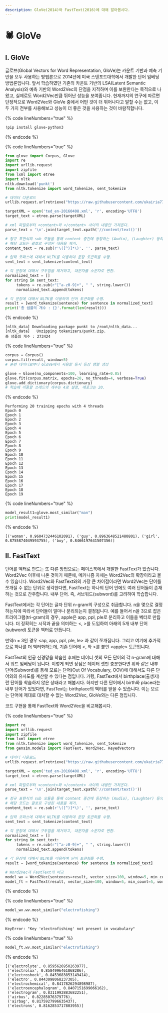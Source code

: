 ```yaml
---
description: GloVe(2014)와 FastText(2016)에 대해 알아봅시다.
---
```


# 🕷️ GloVe

## Ⅰ. GloVe

글로브(Global Vectors for Word Representation, GloVe)는 카운트 기반과 예측 기반을 모두 사용하는 방법론으로 2014년에 미국 스탠포드대학에서 개발한 단어 임베딩 방법론입니다. 앞서 학습하였던 기존의 카운트 기반의 LSA(Latent Semantic Analysis)와 예측 기반의 Word2Vec의 단점을 지적하며 이를 보완한다는 목적으로 나왔고, 실제로도 Word2Vec만큼 뛰어난 성능을 보여줍니다. 현재까지의 연구에 따르면 단정적으로 Word2Vec와 GloVe 중에서 어떤 것이 더 뛰어나다고 말할 수는 없고, 이 두 가지 전부를 사용해보고 성능이 더 좋은 것을 사용하는 것이 바람직합니다.

{% code lineNumbers="true" %}
```bash
!pip install glove-python3
```
{% endcode %}

{% code lineNumbers="true" %}
```python
from glove import Corpus, Glove
import re
import urllib.request
import zipfile
from lxml import etree
import nltk
nltk.download('punkt')
from nltk.tokenize import word_tokenize, sent_tokenize

# 데이터 다운로드
urllib.request.urlretrieve("https://raw.githubusercontent.com/ukairia777/tensorflow-nlp-tutorial/main/09.%20Word%20Embedding/dataset/ted_en-20160408.xml", filename="ted_en-20160408.xml")

targetXML = open('ted_en-20160408.xml', 'r', encoding='UTF8')
target_text = etree.parse(targetXML)

# xml 파일로부터 <content>와 </content> 사이의 내용만 가져온다.
parse_text = '\n'.join(target_text.xpath('//content/text()'))

# 정규 표현식의 sub 모듈을 통해 content 중간에 등장하는 (Audio), (Laughter) 등의 배경음 부분을 제거.
# 해당 코드는 괄호로 구성된 내용을 제거.
content_text = re.sub(r'\([^)]*\)', '', parse_text)

# 입력 코퍼스에 대해서 NLTK를 이용하여 문장 토큰화를 수행.
sent_text = sent_tokenize(content_text)

# 각 문장에 대해서 구두점을 제거하고, 대문자를 소문자로 변환.
normalized_text = []
for string in sent_text:
     tokens = re.sub(r"[^a-z0-9]+", " ", string.lower())
     normalized_text.append(tokens)

# 각 문장에 대해서 NLTK를 이용하여 단어 토큰화를 수행.
result = [word_tokenize(sentence) for sentence in normalized_text]
print('총 샘플의 개수 : {}'.format(len(result)))
```
{% endcode %}

```
[nltk_data] Downloading package punkt to /root/nltk_data...
[nltk_data]   Unzipping tokenizers/punkt.zip.
총 샘플의 개수 : 273424
```

{% code lineNumbers="true" %}
```python
corpus = Corpus() 
corpus.fit(result, window=5)
# 훈련 데이터로부터 GloVe에서 사용할 동시 등장 행렬 생성

glove = Glove(no_components=100, learning_rate=0.05)
glove.fit(corpus.matrix, epochs=20, no_threads=4, verbose=True)
glove.add_dictionary(corpus.dictionary)
# 학습에 이용할 쓰레드의 개수는 4로 설정, 에포크는 20.
```
{% endcode %}

```
Performing 20 training epochs with 4 threads
Epoch 0
Epoch 1
Epoch 2
Epoch 3
Epoch 4
Epoch 5
Epoch 6
Epoch 7
Epoch 8
Epoch 9
Epoch 10
Epoch 11
Epoch 12
Epoch 13
Epoch 14
Epoch 15
Epoch 16
Epoch 17
Epoch 18
Epoch 19
```

{% code lineNumbers="true" %}
```python
model_result1=glove.most_similar("man")
print(model_result1)
```
{% endcode %}

```
[('woman', 0.9604732446102091), ('guy', 0.8963648521480801), ('girl', 0.8755874049593755), ('boy', 0.8466197641507356)]
```

## Ⅱ. FastText

단어를 벡터로 만드는 또 다른 방법으로는 페이스북에서 개발한 FastText가 있습니다. Word2Vec 이후에 나온 것이기 때문에, 메커니즘 자체는 Word2Vec의 확장이라고 볼 수 있습니다. Word2Vec와 FastText와의 가장 큰 차이점이라면 Word2Vec는 단어를 쪼개질 수 없는 단위로 생각한다면, FastText는 하나의 단어 안에도 여러 단어들이 존재하는 것으로 간주합니다. 내부 단어. 즉, 서브워드(subword)를 고려하여 학습합니다.

FastText에서는 각 단어는 글자 단위 n-gram의 구성으로 취급합니다. n을 몇으로 결정하는지에 따라서 단어들이 얼마나 분리되는지 결정됩니다. 예를 들어서 n을 3으로 잡은 트라이그램(tri-gram)의 경우, apple은 app, ppl, ple로 분리하고 이들을 벡터로 만듭니다. 더 정확히는 시작과 끝을 의미하는 <, >를 도입하여 아래의 5개 내부 단어(subword) 토큰을 벡터로 만듭니다.&#x20;

만약n = 3인 경우 \<ap, app, ppl, ple, le> 과 같이 쪼개집니다. 그리고 여기에 추가적으로 하나를 더 벡터화하는데, 기존 단어에 <, 와 >를 붙인 \<apple> 토큰입니다.

FastText의 인공 신경망을 학습한 후에는 데이터 셋의 모든 단어의 각 n-gram에 대해서 워드 임베딩이 됩니다. 이렇게 되면 장점은 데이터 셋만 충분한다면 위와 같은 내부 단어(Subword)를 통해 모르는 단어(Out Of Vocabulary, OOV)에 대해서도 다른 단어와의 유사도를 계산할 수 있다는 점입니다. 가령, FastText에서 birthplace(출생지)란 단어를 학습하지 않은 상태라고 해봅시다. 하지만 다른 단어에서 birth와 place라는 내부 단어가 있었다면, FastText는 birthplace의 벡터를 얻을 수 있습니다. 이는 모르는 단어에 제대로 대처할 수 없는 Word2Vec, GloVe와는 다른 점입니다.

코드 구현을 통해 FastText와 Word2Vec을 비교해봅시다.

{% code lineNumbers="true" %}
```python
import re
import urllib.request
import zipfile
from lxml import etree
from nltk.tokenize import word_tokenize, sent_tokenize
from gensim.models import FastText, Word2Vec, KeyedVectors

# 데이터 다운로드
urllib.request.urlretrieve("https://raw.githubusercontent.com/ukairia777/tensorflow-nlp-tutorial/main/09.%20Word%20Embedding/dataset/ted_en-20160408.xml", filename="ted_en-20160408.xml")

targetXML = open('ted_en-20160408.xml', 'r', encoding='UTF8')
target_text = etree.parse(targetXML)

# xml 파일로부터 <content>와 </content> 사이의 내용만 가져온다.
parse_text = '\n'.join(target_text.xpath('//content/text()'))

# 정규 표현식의 sub 모듈을 통해 content 중간에 등장하는 (Audio), (Laughter) 등의 배경음 부분을 제거.
# 해당 코드는 괄호로 구성된 내용을 제거.
content_text = re.sub(r'\([^)]*\)', '', parse_text)

# 입력 코퍼스에 대해서 NLTK를 이용하여 문장 토큰화를 수행.
sent_text = sent_tokenize(content_text)

# 각 문장에 대해서 구두점을 제거하고, 대문자를 소문자로 변환.
normalized_text = []
for string in sent_text:
     tokens = re.sub(r"[^a-z0-9]+", " ", string.lower())
     normalized_text.append(tokens)

# 각 문장에 대해서 NLTK를 이용하여 단어 토큰화를 수행.
result = [word_tokenize(sentence) for sentence in normalized_text]

# Word2Vec과 FastText의 비교
model_wv = Word2Vec(sentences=result, vector_size=100, window=5, min_count=5, workers=4, sg=0)
model_ft = FastText(result, vector_size=100, window=5, min_count=5, workers=4, sg=1)
```
{% endcode %}

{% code lineNumbers="true" %}
```python
model_wv.wv.most_similar("electrofishing")
```
{% endcode %}

```
KeyError: "Key 'electrofishing' not present in vocabulary"
```

{% code lineNumbers="true" %}
```python
model_ft.wv.most_similar("electrofishing")
```
{% endcode %}

```
[('electrolyte', 0.8595626950263977),
 ('electrolux', 0.8584996461868286),
 ('electroshock', 0.8453683853149414),
 ('electro', 0.8443098068237305),
 ('electrochemical', 0.8417826294898987),
 ('electroencephalogram', 0.8407151699066162),
 ('electrogram', 0.8311992883682251),
 ('airbus', 0.82285076379776),
 ('airbag', 0.8175927996635437),
 ('electrons', 0.8162853717803955)]
```
